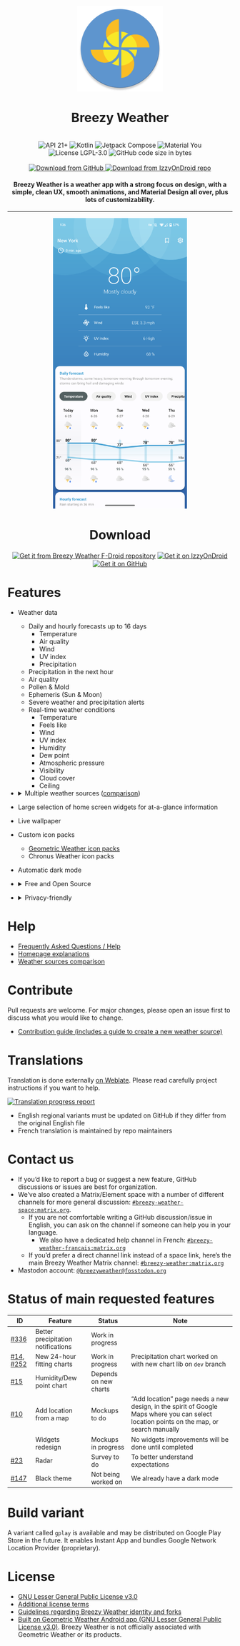 <div align="center">
<br />
<img src="app/src/main/res/mipmap-xxxhdpi/ic_launcher_round.webp" />
</div>

<h1 align="center">Breezy Weather</h1>

<br />

<div align="center">
  <img alt="API 21+" src="https://img.shields.io/badge/Api%2021+-50f270?logo=android&logoColor=black&style=for-the-badge"/>
  <img alt="Kotlin" src="https://img.shields.io/badge/Kotlin-a503fc?logo=kotlin&logoColor=white&style=for-the-badge"/>
  <img alt="Jetpack Compose" src="https://img.shields.io/static/v1?style=for-the-badge&message=Jetpack+Compose&color=4285F4&logo=Jetpack+Compose&logoColor=FFFFFF&label="/>
  <img alt="Material You" src="https://custom-icon-badges.demolab.com/badge/material%20you-lightblue?style=for-the-badge&logoColor=333&logo=material-you"/>
  <br />
  <img src="https://img.shields.io/github/license/breezy-weather/breezy-weather?style=for-the-badge" alt="License LGPL-3.0" />
  <img src="https://img.shields.io/github/languages/code-size/breezy-weather/breezy-weather?style=for-the-badge" alt="GitHub code size in bytes" />
  <br /><br />
  <a href="https://github.com/breezy-weather/breezy-weather/releases/latest">
      <img src="https://img.shields.io/github/v/release/breezy-weather/breezy-weather?color=purple&include_prereleases&logo=github&style=for-the-badge" alt="Download from GitHub" />
  </a>
  <a href="https://apt.izzysoft.de/fdroid/index/apk/org.breezyweather/">
      <img src="https://img.shields.io/endpoint?url=https://apt.izzysoft.de/fdroid/api/v1/shield/org.breezyweather?color=purple&include_prereleases&logo=FDROID&style=for-the-badge" alt="Download from IzzyOnDroid repo" />
  </a>
</div>


<h4 align="center">Breezy Weather is a weather app with a strong focus on design, with a simple, clean UX, smooth animations, and Material Design all over, plus lots of customizability.</h4>

<hr />

<div align="center">
    <img src="fastlane/metadata/android/en-US/images/phoneScreenshots/01.png" alt="" style="width: 300px" />
</div>


<div align="center">

# Download

<a href="https://github.com/breezy-weather/fdroid-repo/blob/main/README.md">
<img src="https://f-droid.org/badge/get-it-on.png"
alt="Get it from Breezy Weather F-Droid repository" align="center" height="80" /></a>

<a href="https://apt.izzysoft.de/fdroid/index/apk/org.breezyweather/">
<img src="https://gitlab.com/IzzyOnDroid/repo/-/raw/master/assets/IzzyOnDroid.png"
alt="Get it on IzzyOnDroid" align="center" height="80" /></a>

<a href="https://github.com/breezy-weather/breezy-weather/releases">
<img src="https://user-images.githubusercontent.com/69304392/148696068-0cfea65d-b18f-4685-82b5-329a330b1c0d.png"
alt="Get it on GitHub" align="center" height="80" />
</a>
</div>

# Features

- Weather data
    - Daily and hourly forecasts up to 16 days
      - Temperature
      - Air quality
      - Wind
      - UV index
      - Precipitation
    - Precipitation in the next hour
    - Air quality
    - Pollen & Mold
    - Ephemeris (Sun & Moon)
    - Severe weather and precipitation alerts
    - Real-time weather conditions
      - Temperature
      - Feels like
      - Wind
      - UV index
      - Humidity
      - Dew point
      - Atmospheric pressure
      - Visibility
      - Cloud cover
      - Ceiling

- <details><summary>Multiple weather sources (<a href="docs/SOURCES.md">comparison</a>)</summary>

  - Open-Meteo
  - AccuWeather
  - MET Norway
  - OpenWeatherMap (often rate-limited)
  - Pirate Weather (no API key provided)
  - HERE (no API key provided)
  - Météo France
  - Mixed China sources
</details>

- Large selection of home screen widgets for at-a-glance information
- Live wallpaper
- Custom icon packs
  - [Geometric Weather icon packs](https://github.com/breezy-weather/breezy-weather-icon-packs/blob/main/README.md)
  - Chronus Weather icon packs
- Automatic dark mode

- <details><summary>Free and Open Source</summary>

  - No proprietary blobs/dependencies
  - Releases generated by GitHub actions, guaranteeing it matches the source code
  - Fully works with Open-Meteo (FOSS source)
</details>

- <details><summary>Privacy-friendly</summary>

  - No personal data collected by the app ([link to app privacy policy](https://github.com/breezy-weather/breezy-weather/blob/main/PRIVACY.md))
  - Multiple sources are available, with links to their privacy policies for transparency
  - Current location is optional and not added by default
  - If using current location, an IP location service can be used instead of GPS to send less accurate coordinates to weather source
  - No trackers/automatic crash reporters
</details>


# Help

* [Frequently Asked Questions / Help](HELP.md)
* [Homepage explanations](docs/HOMEPAGE.md)
* [Weather sources comparison](docs/SOURCES.md)


# Contribute

Pull requests are welcome. For major changes, please open an issue first to discuss what you would like to change.

* [Contribution guide (includes a guide to create a new weather source)](CONTRIBUTE.md)


# Translations

Translation is done externally [on Weblate](https://hosted.weblate.org/projects/breezy-weather/breezy-weather-android/#information). Please read carefully project instructions if you want to help.

[![Translation progress report](https://camo.githubusercontent.com/c651422c22fc5743a6bf2003b86ed171e1852a8b90030c2e3bae322e32b9f778/68747470733a2f2f686f737465642e7765626c6174652e6f72672f776964676574732f627265657a792d776561746865722f2d2f627265657a792d776561746865722d616e64726f69642f686f72697a6f6e74616c2d6175746f2e737667)](https://hosted.weblate.org/projects/breezy-weather/breezy-weather-android/#information)

* English regional variants must be updated on GitHub if they differ from the original English file
* French translation is maintained by repo maintainers


# Contact us

* If you’d like to report a bug or suggest a new feature, GitHub discussions or issues are best for organization.
* We’ve also created a Matrix/Element space with a number of different channels for more general discussion: [`#breezy-weather-space:matrix.org`](https://matrix.to/#/#breezy-weather-space:matrix.org).
  * If you are not comfortable writing a GitHub discussion/issue in English, you can ask on the channel if someone can help you in your language.
    * We also have a dedicated help channel in French: [`#breezy-weather-francais:matrix.org`](https://matrix.to/#/#breezy-weather-francais:matrix.org)
  * If you’d prefer a direct channel link instead of a space link, here’s the main Breezy Weather Matrix channel: [`#breezy-weather:matrix.org`](https://matrix.to/#/#breezy-weather:matrix.org)
* Mastodon account: [`@breezyweather@fosstodon.org`](https://fosstodon.org/@breezyweather)


# Status of main requested features

| ID                                                                                                                                     | Feature                            | Status                | Note                                                                                                                                     |
|----------------------------------------------------------------------------------------------------------------------------------------|------------------------------------|-----------------------|------------------------------------------------------------------------------------------------------------------------------------------|
| [#336](https://github.com/breezy-weather/breezy-weather/issues/336)                                                                    | Better precipitation notifications | Work in progress      |                                                                                                                                          |
| [#14](https://github.com/breezy-weather/breezy-weather/issues/14), [#252](https://github.com/breezy-weather/breezy-weather/issues/252) | New 24-hour fitting charts         | Work in progress      | Precipitation chart worked on with new chart lib on `dev` branch                                                                         |
| [#15](https://github.com/breezy-weather/breezy-weather/issues/15)                                                                      | Humidity/Dew point chart           | Depends on new charts |                                                                                                                                          |
| [#10](https://github.com/breezy-weather/breezy-weather/issues/10)                                                                      | Add location from a map            | Mockups to do         | “Add location” page needs a new design, in the spirit of Google Maps where you can select location points on the map, or search manually |
|                                                                                                                                        | Widgets redesign                   | Mockups in progress   | No widgets improvements will be done until completed                                                                                     |
| [#23](https://github.com/breezy-weather/breezy-weather/issues/23)                                                                      | Radar                              | Survey to do          | To better understand expectations                                                                                                        |
| [#147](https://github.com/breezy-weather/breezy-weather/issues/147)                                                                    | Black theme                        | Not being worked on   | We already have a dark mode                                                                                                              |


# Build variant

A variant called `gplay` is available and may be distributed on Google Play Store in the future.
It enables Instant App and bundles Google Network Location Provider (proprietary).


# License

* [GNU Lesser General Public License v3.0](/LICENSE)
* [Additional license terms](/LICENSE_ADDITIONAL)
* [Guidelines regarding Breezy Weather identity and forks](/IDENTITY.md)
* [Built on Geometric Weather Android app (GNU Lesser General Public License v3.0)](https://github.com/WangDaYeeeeee/GeometricWeather). Breezy Weather is not officially associated with Geometric Weather or its products.

